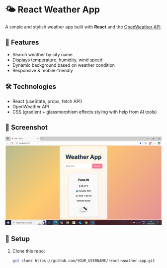 # 🌤️ React Weather App

A simple and stylish weather app built with **React** and the [OpenWeather API](https://openweathermap.org/api).  

## 🚀 Features
- Search weather by city name  
- Displays temperature, humidity, wind speed  
- Dynamic background based on weather condition  
- Responsive & mobile-friendly  

## 🛠️ Technologies
- React (useState, props, fetch API)  
- OpenWeather API  
- CSS (gradient + glassmorphism effects styling with help from AI tools)  

## 📸 Screenshot
![App Screenshot](screenshot.png)

## 🔑 Setup
1. Clone this repo:
   ```bash
   git clone https://github.com/YOUR_USERNAME/react-weather-app.git

